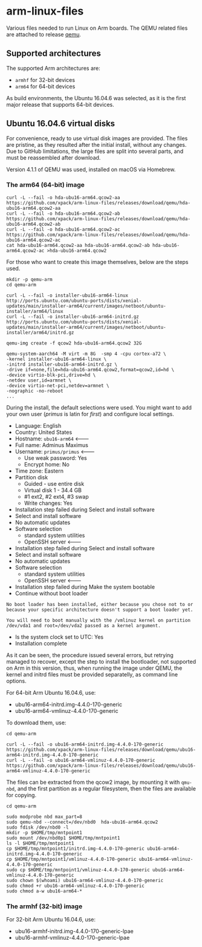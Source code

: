 # arm-linux-files

Various files needed to run Linux on Arm boards. The QEMU related files 
are attached to release [qemu](https://github.com/xpack/arm-linux-files/releases/tag/qemu).

## Supported architectures

The supported Arm architectures are:

- `armhf` for 32-bit devices
- `arm64` for 64-bit devices

As build environments, the Ubuntu 16.04.6 was selected, as it is the first
major release that supports 64-bit devices.

## Ubuntu 16.04.6 virtual disks

For convenience, ready to use virtual disk images are provided. The files
are pristine, as they resulted after the initial install, without any
changes. 
Due to GitHub limitations, the large files are split into several parts,
and must be reassembled after download.

Version 4.1.1 of QEMU was used, installed on macOS via Homebrew.

### The arm64 (64-bit) image

```console
curl -L --fail -o hda-ubu16-arm64.qcow2-aa https://github.com/xpack/arm-linux-files/releases/download/qemu/hda-ubu16-arm64.qcow2-aa
curl -L --fail -o hda-ubu16-arm64.qcow2-ab https://github.com/xpack/arm-linux-files/releases/download/qemu/hda-ubu16-arm64.qcow2-ab
curl -L --fail -o hda-ubu16-arm64.qcow2-ac https://github.com/xpack/arm-linux-files/releases/download/qemu/hda-ubu16-arm64.qcow2-ac
cat hda-ubu16-arm64.qcow2-aa hda-ubu16-arm64.qcow2-ab hda-ubu16-arm64.qcow2-ac >hda-ubu16-arm64.qcow2
```

For those who want to create this image themselves, below are the
steps used.

```console
mkdir -p qemu-arm
cd qemu-arm

curl -L --fail -o installer-ubu16-arm64-linux http://ports.ubuntu.com/ubuntu-ports/dists/xenial-updates/main/installer-arm64/current/images/netboot/ubuntu-installer/arm64/linux
curl -L --fail -o installer-ubu16-arm64-initrd.gz http://ports.ubuntu.com/ubuntu-ports/dists/xenial-updates/main/installer-arm64/current/images/netboot/ubuntu-installer/arm64/initrd.gz

qemu-img create -f qcow2 hda-ubu16-arm64.qcow2 32G

qemu-system-aarch64 -M virt -m 8G  -smp 4 -cpu cortex-a72 \
-kernel installer-ubu16-arm64-linux \
-initrd installer-ubu16-arm64-initrd.gz \
-drive if=none,file=hda-ubu16-arm64.qcow2,format=qcow2,id=hd \
-device virtio-blk-pci,drive=hd \
-netdev user,id=armnet \
-device virtio-net-pci,netdev=armnet \
-nographic -no-reboot
...
```

During the install, the default selections were used. You might want
to add your own user (_primus_ is latin for _first_) and configure 
local settings.

- Language: English
- Country: United States
- Hostname: `ubu16-arm64` <---
- Full name: Adminus Maximus
- Username: `primus/primus` <---
	- Use weak password: Yes
	- Encrypt home: No
- Time zone: Eastern
- Partition disk
	- Guided - use entire disk
	- Virtual disk 1 - 34.4 GB
	- #1 ext2, #2 ext4, #3 swap
	- Write changes: Yes
- Installation step failed during Select and install software
- Select and install software
- No automatic updates
- Software selection
	- standard system utilities
	- OpenSSH server <---
- Installation step failed during Select and install software
- Select and install software
- No automatic updates
- Software selection
	- standard system utilities
	- OpenSSH server <---
- Installation step failed during Make the system bootable
- Continue without boot loader

```
No boot loader has been installed, either because you chose not to or 
because your specific architecture doesn't support a boot loader yet. 
                                                                      
You will need to boot manually with the /vmlinuz kernel on partition  
/dev/vda1 and root=/dev/vda2 passed as a kernel argument.             
```

- Is the system clock set to UTC: Yes
- Installation complete

As it can be seen, the procedure issued several errors, but retrying
managed to recover, except the step to install the bootloader, not
supported on Arm in this version, thus, when running the image under
QEMU, the kernel and initrd files must be provided separatelly, as 
command line options.

For 64-bit Arm Ubuntu 16.04.6, use:

- ubu16-arm64-initrd.img-4.4.0-170-generic
- ubu16-arm64-vmlinuz-4.4.0-170-generic

To download them, use:

```console
cd qemu-arm

curl -L --fail -o ubu16-arm64-initrd.img-4.4.0-170-generic https://github.com/xpack/arm-linux-files/releases/download/qemu/ubu16-arm64-initrd.img-4.4.0-170-generic
curl -L --fail -o ubu16-arm64-vmlinuz-4.4.0-170-generic https://github.com/xpack/arm-linux-files/releases/download/qemu/ubu16-arm64-vmlinuz-4.4.0-170-generic
```

The files can be extracted from the qcow2 image, by mounting it with 
`qmu-nbd`, and the first partition as a regular filesystem, then the 
files are available for copying.

```console
cd qemu-arm

sudo modprobe nbd max_part=8
sudo qemu-nbd --connect=/dev/nbd0  hda-ubu16-arm64.qcow2
sudo fdisk /dev/nbd0 -l
mkdir -p $HOME/tmp/mntpoint1
sudo mount /dev/nbd0p1 $HOME/tmp/mntpoint1
ls -l $HOME/tmp/mntpoint1
cp $HOME/tmp/mntpoint1/initrd.img-4.4.0-170-generic ubu16-arm64-initrd.img-4.4.0-170-generic
cp $HOME/tmp/mntpoint1/vmlinuz-4.4.0-170-generic ubu16-arm64-vmlinuz-4.4.0-170-generic
sudo cp $HOME/tmp/mntpoint1/vmlinuz-4.4.0-170-generic ubu16-arm64-vmlinuz-4.4.0-170-generic
sudo chown $(whoami) ubu16-arm64-vmlinuz-4.4.0-170-generic
sudo chmod +r ubu16-arm64-vmlinuz-4.4.0-170-generic
sudo chmod a-w ubu16-arm64-*
```

### The armhf (32-bit) image

For 32-bit Arm Ubuntu 16.04.6, use:

- ubu16-armhf-initrd.img-4.4.0-170-generic-lpae
- ubu16-armhf-vmlinuz-4.4.0-170-generic-lpae




